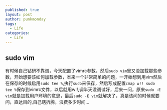 ```yaml
---
published: true
layout: post
author: punkmonday
tags:
  - Life
categories:
  - Life
---
```

## sudo vim

有时候自己钻研不靠谱，今天配置了vimrc参数，然后`sudo vim`里又没加载那些参数，开始想要该如何加载参数，本来一个非常简单的问题，一开始想到用vim然后在保存的时候启用`sudo tee %`,执行`sudo`来保存，然后写成配置`cmap w!! sudo tee %`保存到vimrc文件，以后就用w!!,调半天没调试好，后来一问，原来`sudo -E vim`就是加载用户环境的意思，最后`sudo -E vim`就解决了，真是该问的时候就要问，直达目的,自己瞎折腾，浪费多少时间...

